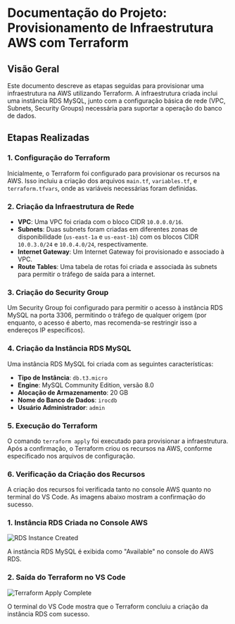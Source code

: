 # Documentação do Projeto: Provisionamento de Infraestrutura AWS com Terraform

## **Visão Geral**

Este documento descreve as etapas seguidas para provisionar uma infraestrutura na AWS utilizando Terraform. A infraestrutura criada inclui uma instância RDS MySQL, junto com a configuração básica de rede (VPC, Subnets, Security Groups) necessária para suportar a operação do banco de dados.

## **Etapas Realizadas**

### 1. **Configuração do Terraform**

Inicialmente, o Terraform foi configurado para provisionar os recursos na AWS. Isso incluiu a criação dos arquivos `main.tf`, `variables.tf`, e `terraform.tfvars`, onde as variáveis necessárias foram definidas.

### 2. **Criação da Infraestrutura de Rede**

- **VPC**: Uma VPC foi criada com o bloco CIDR `10.0.0.0/16`.
- **Subnets**: Duas subnets foram criadas em diferentes zonas de disponibilidade (`us-east-1a` e `us-east-1b`) com os blocos CIDR `10.0.3.0/24` e `10.0.4.0/24`, respectivamente.
- **Internet Gateway**: Um Internet Gateway foi provisionado e associado à VPC.
- **Route Tables**: Uma tabela de rotas foi criada e associada às subnets para permitir o tráfego de saída para a internet.

### 3. **Criação do Security Group**

Um Security Group foi configurado para permitir o acesso à instância RDS MySQL na porta 3306, permitindo o tráfego de qualquer origem (por enquanto, o acesso é aberto, mas recomenda-se restringir isso a endereços IP específicos).

### 4. **Criação da Instância RDS MySQL**

Uma instância RDS MySQL foi criada com as seguintes características:

- **Tipo de Instância**: `db.t3.micro`
- **Engine**: MySQL Community Edition, versão 8.0
- **Alocação de Armazenamento**: 20 GB
- **Nome do Banco de Dados**: `irocdb`
- **Usuário Administrador**: `admin`

### 5. **Execução do Terraform**

O comando `terraform apply` foi executado para provisionar a infraestrutura. Após a confirmação, o Terraform criou os recursos na AWS, conforme especificado nos arquivos de configuração.

### 6. **Verificação da Criação dos Recursos**

A criação dos recursos foi verificada tanto no console AWS quanto no terminal do VS Code. As imagens abaixo mostram a confirmação do sucesso.


### **1. Instância RDS Criada no Console AWS**

![RDS Instance Created](https://github.com/aremartins/infra-aws-financial/blob/feature/infra/imgs/rds-criado.png?raw=true)

A instância RDS MySQL é exibida como "Available" no console do AWS RDS.

### **2. Saída do Terraform no VS Code**

![Terraform Apply Complete](https://github.com/aremartins/infra-aws-financial/blob/feature/infra/imgs/sucesso-rds.png?raw=true)

O terminal do VS Code mostra que o Terraform concluiu a criação da instância RDS com sucesso.


